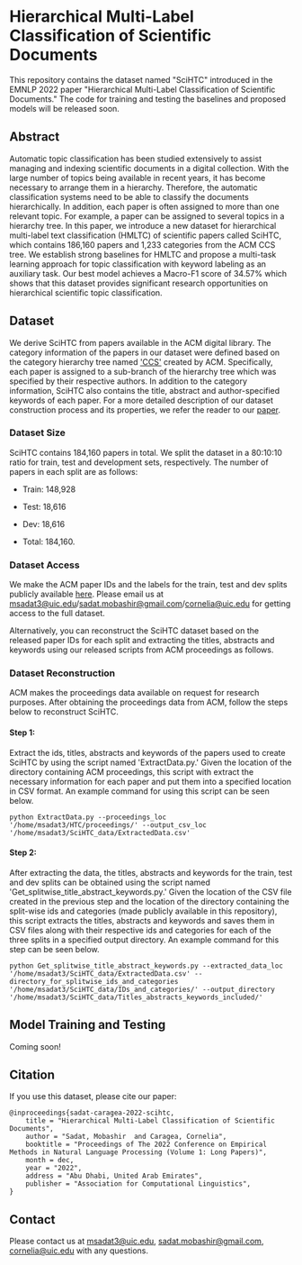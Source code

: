 # Hierarchical Multi-Label Classification of Scientific Documents
This repository contains the dataset named "SciHTC" introduced in the EMNLP 2022 paper "Hierarchical Multi-Label Classification of Scientific Documents." The code for training and testing the baselines and proposed models will be released soon.

## Abstract
Automatic topic classification has been studied extensively to assist managing and indexing scientific documents in a digital collection. With the large number of topics being available in recent years, it has become necessary to arrange them in a hierarchy. Therefore, the automatic classification systems need to be able to classify the documents hierarchically. In addition, each paper is often assigned to more than one relevant topic. For example, a paper can be assigned to several topics in a hierarchy tree. In this paper, we introduce a new dataset for hierarchical multi-label text classification (HMLTC) of scientific papers called SciHTC, which contains 186,160 papers and 1,233 categories from the ACM CCS tree. We establish strong baselines for HMLTC and propose a multi-task learning approach for topic classification with keyword labeling as an auxiliary task. Our best model achieves a Macro-F1 score of 34.57% which shows that this dataset provides significant research opportunities on hierarchical scientific topic classification.

## Dataset
We derive SciHTC from papers available in the ACM digital library. The category information of the papers in our dataset were defined based on the category hierarchy tree named ['CCS'](https://dl.acm.org/ccs) created by ACM. Specifically, each paper is assigned to a sub-branch of the hierarchy tree which was specified by their respective authors. In addition to the category information, SciHTC also contains the title, abstract and author-specified keywords of each paper. For a more detailed description of our dataset construction process and its properties, we refer the reader to our [paper](https://arxiv.org/pdf/2211.02810.pdf). 

### Dataset Size
SciHTC contains 184,160 papers in total. We split the dataset in a 80:10:10 ratio for train, test and development sets, respectively. The number of papers in each split are as follows:
  * Train: 148,928 

  * Test: 18,616

  * Dev: 18,616 

  * Total: 184,160.


### Dataset Access
We make the ACM paper IDs and the labels for the train, test and dev splits publicly available [here](https://drive.google.com/drive/folders/1uRh5A-GpFRxA_QLzgN_D-y8G5j6JpZPJ?usp=sharing). Please email us at msadat3@uic.edu/sadat.mobashir@gmail.com/cornelia@uic.edu for getting access to the full dataset.

Alternatively, you can reconstruct the SciHTC dataset based on the released paper IDs for each split and extracting the titles, abstracts and keywords using our released scripts from ACM proceedings as follows.

### Dataset Reconstruction

ACM makes the proceedings data available on request for research purposes. After obtaining the proceedings data from ACM, follow the steps below to reconstruct SciHTC.

#### Step 1:
Extract the ids, titles, abstracts and keywords of the papers used to create SciHTC by using the script named 'ExtractData.py.' Given the location of the directory containing ACM proceedings, this script with extract the necessary information for each paper and put them into a specified location in CSV format. An example command for using this script can be seen below.

```
python ExtractData.py --proceedings_loc '/home/msadat3/HTC/proceedings/' --output_csv_loc '/home/msadat3/SciHTC_data/ExtractedData.csv' 
```
#### Step 2:
After extracting the data, the titles, abstracts and keywords for the train, test and dev splits can be obtained using the script named 'Get_splitwise_title_abstract_keywords.py.' Given the location of the CSV file created in the previous step and the location of the directory containing the split-wise ids and categories (made publicly available in this repository), this script extracts the titles, abstracts and keywords and saves them in CSV files along with their respective ids and categories for each of the three splits in a specified output directory. An example command for this step can be seen below.

```
python Get_splitwise_title_abstract_keywords.py --extracted_data_loc '/home/msadat3/SciHTC_data/ExtractedData.csv' --directory_for_splitwise_ids_and_categories '/home/msadat3/SciHTC_data/IDs_and_categories/' --output_directory '/home/msadat3/SciHTC_data/Titles_abstracts_keywords_included/'
```



## Model Training and Testing
Coming soon!

## Citation
If you use this dataset, please cite our paper:

```
@inproceedings{sadat-caragea-2022-scihtc,
    title = "Hierarchical Multi-Label Classification of Scientific Documents",
    author = "Sadat, Mobashir  and Caragea, Cornelia",
    booktitle = "Proceedings of The 2022 Conference on Empirical Methods in Natural Language Processing (Volume 1: Long Papers)",
    month = dec,
    year = "2022",
    address = "Abu Dhabi, United Arab Emirates",
    publisher = "Association for Computational Linguistics",
}
```

## Contact
Please contact us at msadat3@uic.edu, sadat.mobashir@gmail.com, cornelia@uic.edu with any questions.
